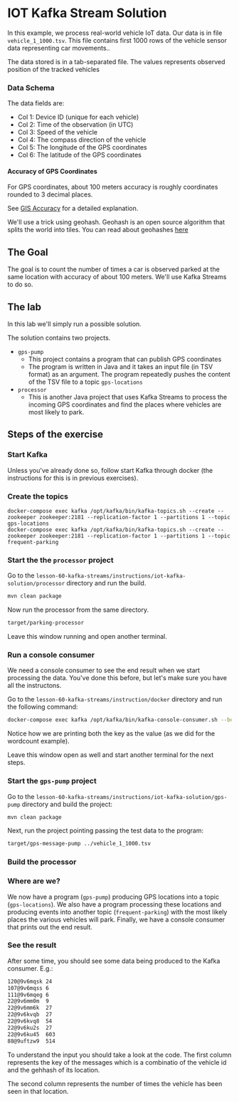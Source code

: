 # IOT Kafka Stream Solution

In this example, we process real-world vehicle IoT data. Our data is in file `vehicle_1_1000.tsv`. This file contains first 1000 rows of the vehicle sensor data representing car movements..

The data stored is in a tab-separated file. The values represents observed position of the tracked vehicles

### Data Schema

The data fields are:

- Col 1: Device ID (unique for each vehicle)
- Col 2: Time of the observation (in UTC)
- Col 3: Speed of the vehicle
- Col 4: The compass direction of the vehicle
- Col 5: The longitude of the GPS coordinates
- Col 6: The latitude of the GPS coordinates

#### Accuracy of GPS Coordinates

For GPS coordinates, about 100 meters accuracy is roughly coordinates rounded to 3 decimal places.

See [GIS Accuracy](https://gis.stackexchange.com/questions/8650/measuring-accuracy-of-latitude-and-longitude) for a detailed explanation.

We'll use a trick using geohash.
Geohash is an open source algorithm that splits the world into tiles.
You can read about geohashes [here](https://en.wikipedia.org/wiki/Geohash)

## The Goal

The goal is to count the number of times a car is observed parked at the same location with accuracy of about 100 meters.
We'll use Kafka Streams to do so.

## The lab

In this lab we'll simply run a possible solution.

The solution contains two projects.

* `gps-pump`
  * This project contains a program that can publish GPS coordinates
  * The program is written in Java and it takes an input file (in TSV format) as an argument. The program repeatedly pushes the content of the TSV file to a topic `gps-locations`
* `processor`
  * This is another Java project that uses Kafka Streams to process the incoming GPS coordinates and find the places where vehicles are most likely to park.

## Steps of the exercise

### Start Kafka

Unless you've already done so, follow start Kafka through docker (the instructions for this is in previous exercises).

### Create the topics

```
docker-compose exec kafka /opt/kafka/bin/kafka-topics.sh --create --zookeeper zookeeper:2181 --replication-factor 1 --partitions 1 --topic gps-locations
docker-compose exec kafka /opt/kafka/bin/kafka-topics.sh --create --zookeeper zookeeper:2181 --replication-factor 1 --partitions 1 --topic frequent-parking
```

### Start the the `processor` project

Go to the `lesson-60-kafka-streams/instructions/iot-kafka-solution/processor` directory and run the build.

```sh
mvn clean package
```

Now run the processor from the same directory.

```sh
target/parking-processor
```

Leave this window running and open another terminal.

### Run a console consumer

We need a console consumer to see the end result when we start processing the data. 
You've done this before, but let's make sure you have all the instructons. 

Go to the `lesson-60-kafka-streams/instruction/docker` directory and run the following command:

```sh
docker-compose exec kafka /opt/kafka/bin/kafka-console-consumer.sh --bootstrap-server localhost:9092 --topic frequent-parking --from-beginning --property print.key=true
```
Notice how we are printing both the key as the value (as we did for the wordcount example).

Leave this window open as well and start another terminal for the next steps.

### Start the `gps-pump` project

Go to the `lesson-60-kafka-streams/instructions/iot-kafka-solution/gps-pump` directory and build the project:

```sh
mvn clean package
```

Next, run the project pointing passing the test data to the program:

```sh
target/gps-message-pump ../vehicle_1_1000.tsv
```

### Build the processor

### Where are we?

We now have a program (`gps-pump`) producing GPS locations into a topic (`gps-locations`). 
We also have a program processing these locations and producing events into another topic (`frequent-parking`) with the most likely places the various vehicles will park.
Finally, we have a console consumer that prints out the end result.

### See the result

After some time, you should see some data being produced to the Kafka consumer. 
E.g.:

```sh
120@9v6mqsk	24
107@9v6mqss	6
111@9v6mqeg	6
22@9v6mm0m	9
22@9v6mm6k	27
22@9v6kvqb	27
22@9v6kvq8	54
22@9v6ku2s	27
22@9v6ku45	603
88@9uftzw9	514
```

To understand the input you should take a look at the code. 
The first column represents the key of the messages which is a combinatio of the vehicle id and the gehhash of its location.

The second column represents the number of times the vehicle has been seen in that location.